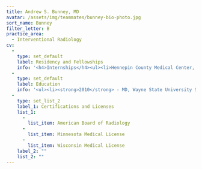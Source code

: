 ```yaml
---
title: Andrew S. Bunney, MD
avatar: /assets/img/teammates/bunney-bio-photo.jpg
sort_name: Bunney
filter_letter: B
practice_area:
  - Interventional Radiology
cv:
  - 
    type: set_default
    label: Residency and Fellowships
    info: '<h4>Internships</h4><ul><li>Hennepin County Medical Center, Minneapolis, MN, 2010-2011</li></ul><h4>Residencies</h4><ul><li>University of Minnesota Medical School, Minneapolis, MN, 2011-2015</li></ul><h4>Fellowships</h4><ul><li>Yale University School of Medicine, New Haven, CT, 2015-2016</li></ul>'
  - 
    type: set_default
    label: Education
    info: '<ul><li><strong>2010</strong> - MD, Wayne State University School of Medicine, Detroit, MI</li><li><strong>2006</strong> - BS, University of Michigan - Ann Arbor, Ann Arbor, MI</li></ul>'
  - 
    type: set_list_2
    label_1: Certifications and Licenses
    list_1:
      - 
        list_item: American Board of Radiology
      - 
        list_item: Minnesota Medical License
      - 
        list_item: Wisconsin Medical License
    label_2: ""
    list_2: ""
---
```

